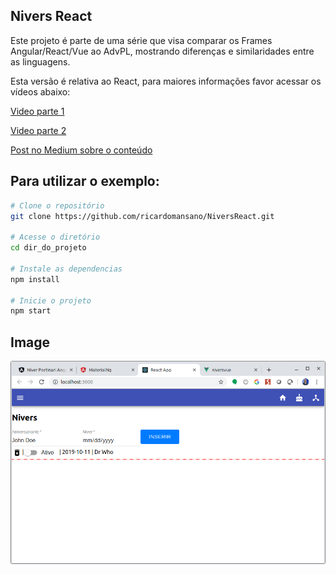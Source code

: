 ## Nivers React

Este projeto é parte de uma série que visa comparar os Frames Angular/React/Vue ao AdvPL, mostrando diferenças e similaridades entre as linguagens.

Esta versão é relativa ao React, para maiores informações favor acessar os vídeos abaixo:

[Video parte 1](https://www.youtube.com/watch?v=GJTqDE-18bA)

[Video parte 2](https://www.youtube.com/watch?v=yV72DehPkIo)

[Post no Medium sobre o conteúdo](https://medium.com/totvsdevelopers/react-pra-quem-vem-do-advpl-203d4739daa6)

## Para utilizar o exemplo:

```bash
# Clone o repositório
git clone https://github.com/ricardomansano/NiversReact.git

# Acesse o diretório
cd dir_do_projeto

# Instale as dependencias
npm install

# Inicie o projeto
npm start
```

## Image

![](https://raw.githubusercontent.com/ricardomansano/NiversReact/master/images/PrintReact_1.png)
